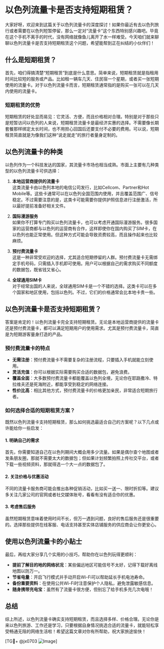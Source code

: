 # 以色列流量卡是否支持短期租赁？

大家好呀，欢迎来到这篇关于以色列流量卡的深度探讨！如果你最近有去以色列旅行或者需要在以色列短暂停留，那么一定对“流量卡”这个东西特别感兴趣吧。毕竟在这个手机不离手的时代，没有网络就像鱼儿离开了水一样难受。今天咱们就来聊聊以色列流量卡是否支持短期租赁这个问题，希望能帮到正在纠结的小伙伴们！

## 什么是短期租赁？

首先，咱们得搞清楚“短期租赁”到底是什么意思。简单来说，短期租赁就是指租用时间比较短的服务或产品。比如租一辆车几天、住民宿一个星期，或者买一张短期使用的流量卡。对于以色列流量卡而言，短期租赁通常指的是购买一张可以在几天内使用的流量卡。

### 短期租赁的优势

短期租赁的好处显而易见：它灵活、方便，而且价格相对合理。特别是对于那些只是短暂访问以色列的人来说，短期租赁流量卡是最经济实惠的选择。不需要像长期套餐那样绑定太长时间，也不用担心回国后还要支付不必要的费用。可以说，短期租赁简直就是为像我们这种“说走就走”的旅行者量身定制的。

## 以色列流量卡的种类

以色列作为一个科技发达的国家，其流量卡市场也相当成熟。市面上主要有几种类型的以色列流量卡可供选择：

1. **本地运营商提供的流量卡**  
   这类流量卡由以色列本地的电信公司发行，比如Cellcom、Partner和Hot Mobile等。这些卡通常可以在以色列全国范围内使用，并且覆盖范围广、信号稳定。不过需要注意的是，这类卡可能需要你提供护照信息进行注册激活，所以最好提前准备好相关文件。

2. **国际漫游服务**  
   如果你不打算专门购买以色列流量卡，也可以考虑开通国际漫游服务。很多国家的运营商都与以色列的运营商有合作，这样即使你在国内购买了SIM卡，在以色列也能正常使用。但这种方式可能会导致资费较高，而且操作起来也比较麻烦。

3. **预付费流量卡**  
   这是一种非常受欢迎的选择，尤其适合短期停留的人群。预付费流量卡无需绑定手机号码，只需插入手机即可使用。用户可以根据自己的需求购买不同额度的数据包，既省钱又省心。

4. **全球通用SIM卡**  
   对于经常出国的人来说，全球通用SIM卡是一个不错的选择。这类卡可以在多个国家和地区使用，包括以色列。不过，它们的价格通常会比本地卡贵一些。

## 以色列流量卡是否支持短期租赁？

答案是肯定的！以色列流量卡完全支持短期租赁。无论是本地运营商提供的流量卡还是预付费流量卡，都可以满足短期用户的使用需求。尤其是预付费流量卡，简直是为短期游客量身打造的产品。

### 预付费流量卡的特点

- **无需注册**：预付费流量卡不需要复杂的注册流程，只要插入手机就能立刻使用。
- **灵活充值**：你可以根据实际需要购买合适的数据包，避免浪费。
- **覆盖全面**：大多数预付费流量卡都能覆盖以色列全境，无论你在耶路撒冷、特拉维夫还是死海附近，都能享受到稳定的网络连接。
- **性价比高**：相比其他方式，预付费流量卡的价格更加亲民，非常适合短期旅行者。

### 如何选择合适的短期租赁方案？

既然以色列流量卡支持短期租赁，那么如何挑选最适合自己的方案呢？以下几点或许能给你一些启发：

#### 1. 明确自己的需求
首先，你需要知道自己在以色列期间大概会用多少流量。如果是偶尔查个地图或者发条朋友圈，那就不需要太大的数据包；但如果计划频繁拍照上传社交平台，或者下载一些视频资料，那就得选一个大一点的数据包了。

#### 2. 关注价格与优惠活动
不同的流量卡服务商可能会推出各种促销活动，比如买一送一、限时折扣等。建议多关注几家公司的官网或者社交媒体账号，看看有没有适合你的优惠。

#### 3. 考虑售后服务
虽然短期租赁意味着使用时间不长，但万一遇到问题，良好的售后服务还是很重要的。选择那些提供在线客服、电话支持甚至实体店铺服务的供应商会让你更安心。

## 使用以色列流量卡的小贴士

最后，再给大家分享几个实用的小技巧，帮助你在以色列玩得更顺利：

- **提前了解目的地的网络状况**：某些偏远地区可能信号不太好，记得下载好离线地图以防万一。
- **节省电量**：开启飞行模式并手动开启Wi-Fi可以帮助延长手机电池寿命。
- **备份重要资料**：在使用公共Wi-Fi时注意保护个人隐私，避免泄露敏感信息。
- **随身携带充电宝**：虽然有了流量卡很方便，但别忘了给手机多充几次电哦！

## 总结

综上所述，以色列流量卡确实支持短期租赁，而且选择多样、价格合理。无论你是来以色列旅游、工作还是学习，只要根据自身情况挑选合适的流量卡，就能轻松享受畅通无阻的网络生活啦！希望这篇文章对你有所帮助，祝大家旅途愉快！

[TG💪+ @jx0703 ![Image](https://github.com/user-attachments/assets/dbca1d08-cadb-493c-b0ec-ad6f7a83f270)]